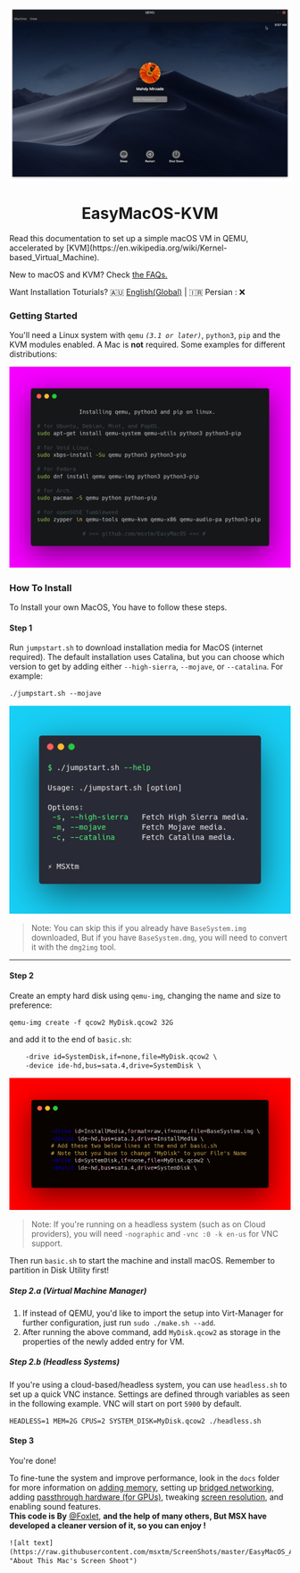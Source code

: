 ![alt text](https://raw.githubusercontent.com/msxtm/ScreenShots/master/EasyMacOS_LockScreen.png "Mojave's Screen Lock")

<center><h1> EasyMacOS-KVM </h1></center>
Read this documentation to set up a simple macOS VM in QEMU, accelerated by [KVM](https://en.wikipedia.org/wiki/Kernel-based_Virtual_Machine).

New to macOS and KVM? Check [the FAQs.](docs/FAQs.md)

Want Installation Toturials? 🇦🇺 [English(Global)](https://www.youtube.com/watch?v=6ZihYY6YMxM) | 🇮🇷 Persian : ❌

### Getting Started
You'll need a Linux system with `qemu` _`(3.1 or later)`_, `python3`, `pip` and the KVM modules enabled. A Mac is **not** required. Some examples for different distributions:

![alt text](https://raw.githubusercontent.com/msxtm/ScreenShots/master/EasyMacOS_InstallNeeded.png "Install Requirements for your linux pc.")

### How To Install
To Install your own MacOS, You have to follow these steps.

#### Step 1
Run `jumpstart.sh` to download installation media for MacOS (internet required). The default installation uses Catalina, but you can choose which version to get by adding either `--high-sierra`, `--mojave`, or `--catalina`. For example:
```
./jumpstart.sh --mojave
```
![alt text](https://raw.githubusercontent.com/msxtm/ScreenShots/master/EasyMacOS_JumpStart.png "Jumpstart's Help Instructions")
> Note: You can skip this if you already have `BaseSystem.img` downloaded, But if you have `BaseSystem.dmg`, you will need to convert it with the `dmg2img` tool.
<hr></hr>

#### Step 2
Create an empty hard disk using `qemu-img`, changing the name and size to preference:
```
qemu-img create -f qcow2 MyDisk.qcow2 32G
```

and add it to the end of `basic.sh`:
```
    -drive id=SystemDisk,if=none,file=MyDisk.qcow2 \
    -device ide-hd,bus=sata.4,drive=SystemDisk \
```
![alt text](https://raw.githubusercontent.com/msxtm/ScreenShots/master/EasyMacOS_Basic.png "Basic's Added Lines")
> Note: If you're running on a headless system (such as on Cloud providers), you will need `-nographic` and `-vnc :0 -k en-us` for VNC support.

Then run `basic.sh` to start the machine and install macOS. Remember to partition in Disk Utility first!

##### Step 2.a (Virtual Machine Manager)
1. If instead of QEMU, you'd like to import the setup into Virt-Manager for further configuration, just run `sudo ./make.sh --add`.
2. After running the above command, add `MyDisk.qcow2` as storage in the properties of the newly added entry for VM.

##### Step 2.b (Headless Systems)
If you're using a cloud-based/headless system, you can use `headless.sh` to set up a quick VNC instance. Settings are defined through variables as seen in the following example. VNC will start on port `5900` by default.
```
HEADLESS=1 MEM=2G CPUS=2 SYSTEM_DISK=MyDisk.qcow2 ./headless.sh
```

#### Step 3

You're done!

To fine-tune the system and improve performance, look in the `docs` folder for more information on [adding memory](docs/guide-performance.md), setting up [bridged networking](docs/guide-networking.md), adding [passthrough hardware (for GPUs)](docs/guide-passthrough.md), tweaking [screen resolution](docs/guide-screen-resolution.md), and enabling sound features.
<br />
**This code is By** [@Foxlet](https://github.com/foxlet), <b>and the help of many others, 
    But MSX have developed a cleaner version of it, so you can enjoy ! </b>
    
    ![alt text](https://raw.githubusercontent.com/msxtm/ScreenShots/master/EasyMacOS_AboutThisMac.png "About This Mac's Screen Shoot")

